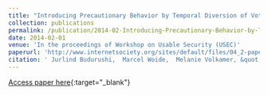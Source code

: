 ```yaml
---
title: "Introducing Precautionary Behavior by Temporal Diversion of Voter Attention from Casting to Verifying their Vote"
collection: publications
permalink: /publication/2014-02-Introducing-Precautionary-Behavior-by-Temporal-Diversion-of-Voter-Attention-from-Casting-to-Verifying-their-Vote
date: 2014-02-01
venue: 'In the proceedings of Workshop on Usable Security (USEC)'
paperurl: 'http://www.internetsociety.org/sites/default/files/04_2-paper.pdf'
citation: ' Jurlind Budurushi,  Marcel Woide,  Melanie Volkamer, &quot;Introducing Precautionary Behavior by Temporal Diversion of Voter Attention from Casting to Verifying their Vote.&quot; In the proceedings of Workshop on Usable Security (USEC), 2014.'
---
```

[Access paper here](http://www.internetsociety.org/sites/default/files/04_2-paper.pdf){:target="_blank"}
